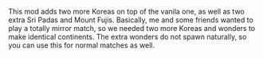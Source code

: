 This mod adds two more Koreas on top of the vanila one, as well as two extra Sri Padas and Mount Fujis. Basically, me and some friends wanted to play a totally mirror match, so we needed two more Koreas and wonders to make identical continents. The extra wonders do not spawn naturally, so you can use this for normal matches as well.
